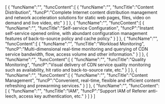 [
	{
		"funcName":"",
		"funcContent":[
			{
				"funcName":"",
				"funcTitle":"Content Distribution",
				"funcP":"Complete Internet content distribution management and network acceleration solutions for static web pages, files, video on demand and live video, etc"
			}
		]
	},
	{
		"funcName":"",
		"funcContent":[
			{
				"funcName":"",
				"funcTitle":"Self-service Configuration",
				"funcP":"Instant self-service opened online, with abundant configuration management features of back-to-source policy and cache policy."
			}
		]
	},
	{
		"funcName":"",
		"funcContent":[
			{
				"funcName":"",
				"funcTitle":"Workload Monitoring",
				"funcP":"Multi-dimensional real-time monitoring and querying of CDN service bandwidth, flow, access volume and other information."
			}
		]
	},
	{
		"funcName":"",
		"funcContent":[
			{
				"funcName":"",
				"funcTitle":"Quality Monitoring",
				"funcP":"Visual delivery of CDN service quality monitoring such as availability, hit ratio and back-to-source rate, etc."
			}
		]
	},
	{
		"funcName":"",
		"funcContent":[
			{
				"funcName":"",
				"funcTitle":"Content Management",
				"funcP":"Convenient, real-time, flexible and efficient content refreshing and prewarming services."
			}
		]
	},
	{
		"funcName":"",
		"funcContent":[
			{
				"funcName":"",
				"funcTitle":"IAM",
				"funcP":"Support IAM of Referer anti-leech, access key authentication, etc."
			}
		]
	}
]